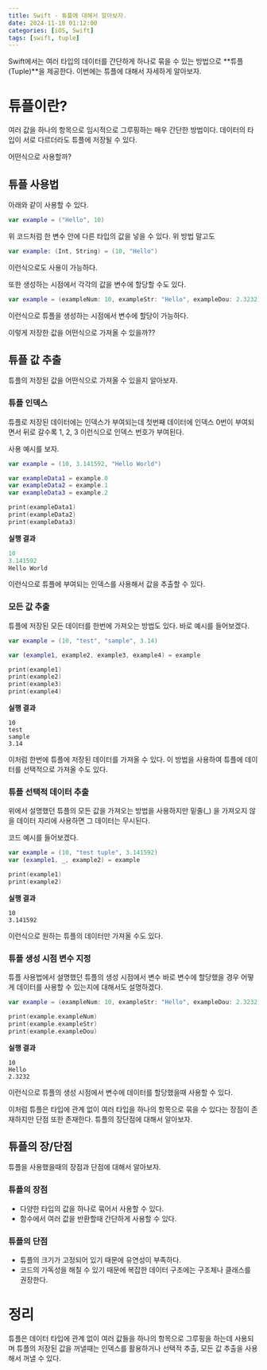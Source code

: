 ```yaml
---
title: Swift - 튜플에 대해서 알아보자.
date: 2024-11-18 01:12:00
categories: [iOS, Swift]
tags: [swift, tuple]
---
```


Swift에서는 여러 타입의 데이터를 간단하게 하나로 묶을 수 있는 방법으로 **튜플(Tuple)**을 제공한다.
이번에는 튜플에 대해서 자세하게 알아보자.

# 튜플이란?
여러 값을 하나의 항목으로 임시적으로 그루핑하는 매우 간단한 방법이다.
데이터의 타입이 서로 다르더라도 튜플에 저장될 수 있다.

어떤식으로 사용할까?

## 튜플 사용법

아래와 같이 사용할 수 있다.
```swift
var example = ("Hello", 10)
```
위 코드처럼 한 변수 안에 다른 타입의 값을 넣을 수 있다.
위 방법 말고도
```swift
var example: (Int, String) = (10, "Hello")
```
이런식으로도 사용이 가능하다.

또한 생성하는 시점에서 각각의 값을 변수에 할당할 수도 있다.
```swift
var example = (exampleNum: 10, exampleStr: "Hello", exampleDou: 2.3232)
```
이런식으로 튜플을 생성하는 시점에서 변수에 할당이 가능하다.

이렇게 저장한 값을 어떤식으로 가져올 수 있을까??

## 튜플 값 추출
튜플의 저장된 값을 어떤식으로 가져올 수 있을지 알아보자.

### 튜플 인덱스
튜플로 저장된 데이터에는 인덱스가 부여되는데 첫번째 데이터에 인덱스 0번이 부여되면서 뒤로 갈수록 1, 2, 3 이런식으로 인덱스 번호가 부여된다.

사용 예시를 보자.
```swift
var example = (10, 3.141592, "Hello World")

var exampleData1 = example.0
var exampleData2 = example.1
var exampleData3 = example.2

print(exampleData1)
print(exampleData2)
print(exampleData3)
```

**실행 결과**
```swift
10
3.141592
Hello World
```

이런식으로 튜플에 부여되는 인덱스를 사용해서 값을 추출할 수 있다.

### 모든 값 추출
튜플에 저장된 모든 데이터를 한번에 가져오는 방법도 있다.
바로 예시를 들어보겠다.

```swift
var example = (10, "test", "sample", 3.14)

var (example1, example2, example3, example4) = example

print(example1)
print(example2)
print(example3)
print(example4)
```

**실행 결과**
```
10
test
sample
3.14
```

이처럼 한번에 튜플에 저장된 데이터를 가져올 수 있다.
이 방법을 사용하여 튜플에 데이터를 선택적으로 가져올 수도 있다.

### 튜플 선택적 데이터 추출
위에서 설명했던 튜플의 모든 값을 가져오는 방법을 사용하지만 밑줄(_) 을 가져오지 않을 데이터 자리에 사용하면 그 데이터는 무시된다.

코드 예시를 들어보겠다.
```swift
var example = (10, "test tuple", 3.141592)
var (example1, _, example2) = example

print(example1)
print(example2)
```

**실행 결과**
```
10
3.141592
```
이런식으로 원하는 튜플의 데이터만 가져올 수도 있다. <br>

### 튜플 생성 시점 변수 지정
튜플 사용법에서 설명했던 튜플의 생성 시점에서 변수 바로 변수에 할당했을 경우 어떻게 데이터를 사용할 수 있는지에 대해서도 설명하겠다.

```swift
var example = (exampleNum: 10, exampleStr: "Hello", exampleDou: 2.3232)

print(example.exampleNum)
print(example.exampleStr)
print(example.exampleDou)
```

**실행 결과**
```
10
Hello
2.3232
```
이런식으로 튜플의 생성 시점에서 변수에 데이터를 할당했을때 사용할 수 있다.

이처럼 튜플은 타입에 관계 없이 여러 타입을 하나의 항목으로 묶을 수 있다는 장점이 존재하지만 단점 또한 존재한다. 튜플의 장단점에 대해서 알아보자.

## 튜플의 장/단점
튜플을 사용했을때의 장점과 단점에 대해서 알아보자.

### 튜플의 장점
- 다양한 타입의 값을 하나로 묶어서 사용할 수 있다.
- 함수에서 여러 값을 반환할때 간단하게 사용할 수 있다.

### 튜플의 단점
- 튜플의 크기가 고정되어 있기 때문에 유연성이 부족하다.
- 코드의 가독성을 해칠 수 있기 때문에 복잡한 데이터 구조에는 구조체나 클래스를 권장한다.

# 정리
튜플은 데이터 타입에 관계 없이 여러 값들을 하나의 항목으로 그루핑을 하는데 사용되며 튜플의 저장된 값을 꺼낼때는 인덱스를 활용하거나 선택적 추출, 모든 값 추출을 사용해서 꺼낼 수 있다.